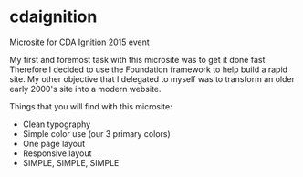 # cdaignition
Microsite for CDA Ignition 2015 event

My first and foremost task with this microsite was to get it done fast. Therefore I decided to use the Foundation framework to help build a rapid site. My other objective that I delegated to myself was to transform an older early 2000's site into a modern website.

Things that you will find with this microsite:
* Clean typography
* Simple color use (our 3 primary colors)
* One page layout
* Responsive layout
* SIMPLE, SIMPLE, SIMPLE

